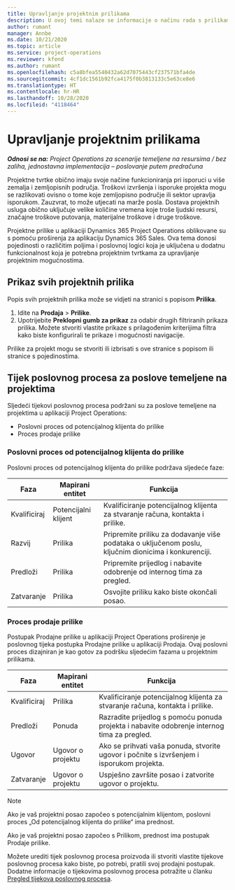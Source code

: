 ```yaml
---
title: Upravljanje projektnim prilikama
description: U ovoj temi nalaze se informacije o načinu rada s prilikama koje su povezane s projektima.
author: rumant
manager: Annbe
ms.date: 10/21/2020
ms.topic: article
ms.service: project-operations
ms.reviewer: kfend
ms.author: rumant
ms.openlocfilehash: c5a8bfea5540432a62d7075443cf237571bfa4de
ms.sourcegitcommit: 4cf1dc1561b92fca4175f0b3813133c5e63ce8e6
ms.translationtype: HT
ms.contentlocale: hr-HR
ms.lasthandoff: 10/28/2020
ms.locfileid: "4118464"
---
```

# <a name="manage-project-based-opportunities"></a>Upravljanje projektnim prilikama

_**Odnosi se na:** Project Operations za scenarije temeljene na resursima / bez zaliha, jednostavna implementacija – poslovanje putem predračuna_

Projektne tvrtke obično imaju svoje načine funkcioniranja pri isporuci u više zemalja i zemljopisnih područja. Troškovi izvršenja i isporuke projekta mogu se razlikovati ovisno o tome koje zemljopisno područje ili sektor upravlja isporukom. Zauzvrat, to može utjecati na marže posla. Dostava projektnih usluga obično uključuje velike količine vremena koje troše ljudski resursi, značajne troškove putovanja, materijalne troškove i druge troškove.

Projektne prilike u aplikaciji Dynamics 365 Project Operations oblikovane su s pomoću proširenja za aplikaciju Dynamics 365 Sales. Ova tema donosi pojedinosti o različitim poljima i poslovnoj logici koja je uključena u dodatnu funkcionalnost koja je potrebna projektnim tvrtkama za upravljanje projektnim mogućnostima.

## <a name="view-all-project-based-opportunities"></a>Prikaz svih projektnih prilika

Popis svih projektnih prilika može se vidjeti na stranici s popisom **Prilika**. 

1. Idite na **Prodaja** > **Prilike**.
2. Upotrijebite **Preklopni gumb za prikaz** za odabir drugih filtriranih prikaza prilika. Možete stvoriti vlastite prikaze s prilagođenim kriterijima filtra kako biste konfigurirali te prikaze i mogućnosti navigacije.

Prilike za projekt mogu se stvoriti ili izbrisati s ove stranice s popisom ili stranice s pojedinostima.

## <a name="business-process-flow-for-project-based-deals"></a>Tijek poslovnog procesa za poslove temeljene na projektima

Sljedeći tijekovi poslovnog procesa podržani su za poslove temeljene na projektima u aplikaciji Project Operations:

- Poslovni proces od potencijalnog klijenta do prilike
- Proces prodaje prilike

### <a name="lead-to-opportunity-business-process"></a>Poslovni proces od potencijalnog klijenta do prilike 
Poslovni proces od potencijalnog klijenta do prilike podržava sljedeće faze:

| Faza | Mapirani entitet | Funkcija |
| --- | --- | --- |
| Kvalificiraj | Potencijalni klijent | Kvalificiranje potencijalnog klijenta za stvaranje računa, kontakta i prilike. |
| Razvij | Prilika | Pripremite priliku za dodavanje više podataka o uključenom poslu, ključnim dionicima i konkurenciji. |
| Predloži | Prilika | Pripremite prijedlog i nabavite odobrenje od internog tima za pregled. |
| Zatvaranje | Prilika | Osvojite priliku kako biste okončali posao. |

### <a name="opportunity-sales-process"></a>Proces prodaje prilike
Postupak Prodajne prilike u aplikaciji Project Operations proširenje je poslovnog tijeka postupka Prodajne prilike u aplikaciji Prodaja. Ovaj poslovni proces dizajniran je kao gotov za podršku sljedećim fazama u projektnim prilikama.

| Faza | Mapirani entitet | Funkcija |
| --- | --- | --- |
| Kvalificiraj | Prilika | Kvalificiranje potencijalnog klijenta za stvaranje računa, kontakta i prilike. |
| Predloži | Ponuda | Razradite prijedlog s pomoću ponuda projekta i nabavite odobrenje internog tima za pregled. |
| Ugovor | Ugovor o projektu | Ako se prihvati vaša ponuda, stvorite ugovor i počnite s izvršenjem i isporukom projekta. |
| Zatvaranje | Ugovor o projektu | Uspješno završite posao i zatvorite ugovor o projektu. |

> [!NOTE]
> Ako je vaš projektni posao započeo s potencijalnim klijentom, poslovni proces „Od potencijalnog klijenta do prilike“ ima prednost.
>
> Ako je vaš projektni posao započeo s Prilikom, prednost ima postupak Prodaje prilike.

Možete urediti tijek poslovnog procesa proizvoda ili stvoriti vlastite tijekove poslovnog procesa kako biste, po potrebi, pratili svoj prodajni postupak. Dodatne informacije o tijekovima poslovnog procesa potražite u članku [Pregled tijekova poslovnog procesa](https://docs.microsoft.com/dynamics365/customerengagement/on-premises/customize/business-process-flows-overview).
